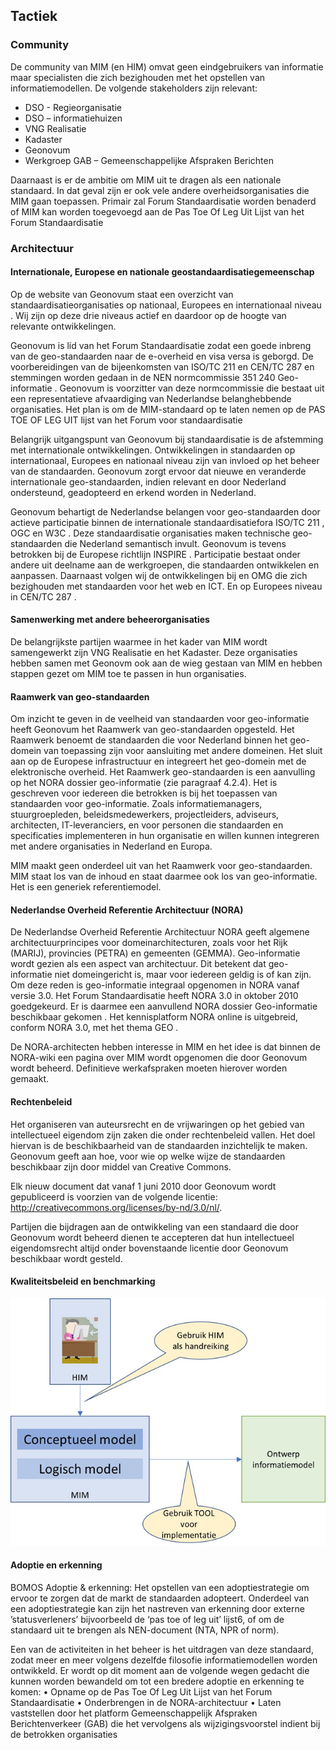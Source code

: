 ##	Tactiek

###	Community

De community van MIM (en HIM) omvat geen eindgebruikers van informatie maar specialisten die zich bezighouden met het opstellen van informatiemodellen. 
De volgende stakeholders zijn relevant:
-	DSO - Regieorganisatie
-	DSO – informatiehuizen
-	VNG Realisatie
-	Kadaster
-	Geonovum
-	Werkgroep GAB – Gemeenschappelijke Afspraken Berichten

Daarnaast is er de ambitie om MIM uit te dragen als een nationale standaard. In dat geval zijn er ook vele andere overheidsorganisaties die MIM gaan toepassen. Primair zal Forum Standaardisatie worden benaderd of MIM kan worden toegevoegd aan de Pas Toe Of Leg Uit Lijst van het Forum Standaardisatie


###	Architectuur

####	Internationale, Europese en nationale geostandaardisatiegemeenschap

Op de website van Geonovum staat een overzicht van standaardisatieorganisaties op nationaal, Europees en internationaal niveau . Wij zijn op deze drie niveaus actief en daardoor op de hoogte van relevante ontwikkelingen.

Geonovum is lid van het Forum Standaardisatie zodat een goede inbreng van de geo-standaarden naar de e-overheid en visa versa is geborgd. De voorbereidingen van de bijeenkomsten van ISO/TC 211 en CEN/TC 287 en stemmingen worden gedaan in de NEN normcommissie 351 240 Geo-informatie . Geonovum is voorzitter van deze normcommissie die bestaat uit een representatieve afvaardiging van Nederlandse belanghebbende organisaties.
Het plan is om de MIM-standaard op te laten nemen op de PAS TOE OF LEG UIT lijst van het Forum voor standaardisatie

Belangrijk uitgangspunt van Geonovum bij standaardisatie is de afstemming met internationale ontwikkelingen. Ontwikkelingen in standaarden op internationaal, Europees en nationaal niveau zijn van invloed op het beheer van de standaarden. Geonovum zorgt ervoor dat nieuwe en veranderde internationale geo-standaarden, indien relevant en door Nederland ondersteund, geadopteerd en erkend worden in Nederland. 

Geonovum behartigt de Nederlandse belangen voor geo-standaarden door actieve participatie binnen de internationale standaardisatiefora ISO/TC 211 , OGC  en W3C . Deze standaardisatie organisaties maken technische geo-standaarden die Nederland semantisch invult. Geonovum is tevens betrokken bij de Europese richtlijn INSPIRE . 
Participatie bestaat onder andere uit deelname aan de werkgroepen, die standaarden ontwikkelen en aanpassen. Daarnaast volgen wij de ontwikkelingen bij en OMG  die zich bezighouden met standaarden voor het web en ICT. En op Europees niveau in CEN/TC 287 .

####	Samenwerking met andere beheerorganisaties

De belangrijkste partijen waarmee in het kader van MIM wordt samengewerkt zijn VNG Realisatie en het Kadaster. Deze organisaties hebben samen met Geonovm ook aan de wieg gestaan van MIM en hebben stappen gezet om MIM toe te passen in hun organisaties.


####	Raamwerk van geo-standaarden

Om inzicht te geven in de veelheid van standaarden voor geo-informatie heeft Geonovum het Raamwerk van geo-standaarden  opgesteld. Het Raamwerk benoemt de standaarden die voor Nederland binnen het geo-domein van toepassing zijn voor aansluiting met andere domeinen. Het sluit aan op de Europese infrastructuur en integreert het geo-domein met de elektronische overheid. Het Raamwerk geo-standaarden is een aanvulling op het NORA dossier geo-informatie  (zie paragraaf 4.2.4). Het is geschreven voor iedereen die betrokken is bij het toepassen van standaarden voor geo-informatie. Zoals informatiemanagers, stuurgroepleden, beleidsmedewerkers, projectleiders, adviseurs, architecten, IT-leveranciers, en voor personen die standaarden en specificaties implementeren in hun organisatie en willen kunnen integreren met andere organisaties in Nederland en Europa.

MIM maakt geen onderdeel uit van het Raamwerk voor geo-standaarden. MIM staat los van de inhoud en staat daarmee ook los van geo-informatie. Het is een generiek referentiemodel.

####	Nederlandse Overheid Referentie Architectuur (NORA)

De Nederlandse Overheid Referentie Architectuur NORA  geeft algemene architectuurprincipes voor domeinarchitecturen, zoals voor het Rijk (MARIJ), provincies (PETRA) en gemeenten (GEMMA). Geo-informatie wordt gezien als een aspect van architectuur. Dit betekent dat geo-informatie niet domeingericht is, maar voor iedereen geldig is of kan zijn. Om deze reden is geo-informatie integraal opgenomen in NORA  vanaf versie 3.0. Het Forum Standaardisatie heeft NORA 3.0 in oktober 2010 goedgekeurd. Er is daarmee een aanvullend NORA dossier Geo-informatie beschikbaar gekomen . Het kennisplatform NORA online is uitgebreid, conform NORA 3.0, met het thema GEO .

De NORA-architecten hebben interesse in MIM en het idee is dat binnen de NORA-wiki een pagina over MIM wordt opgenomen die door Geonovum wordt beheerd. Definitieve werkafspraken moeten hierover worden gemaakt.


####	Rechtenbeleid

Het organiseren van auteursrecht en de vrijwaringen op het gebied van intellectueel eigendom zijn zaken die onder rechtenbeleid vallen. Het doel hiervan is de beschikbaarheid van de standaarden inzichtelijk te maken. Geonovum geeft aan hoe, voor wie op welke wijze de standaarden beschikbaar zijn door middel van Creative Commons. 

Elk nieuw document dat vanaf 1 juni 2010 door Geonovum wordt gepubliceerd is voorzien van de volgende licentie: http://creativecommons.org/licenses/by-nd/3.0/nl/.

Partijen die bijdragen aan de ontwikkeling van een standaard die door Geonovum wordt beheerd dienen te accepteren dat hun intellectueel eigendomsrecht altijd onder bovenstaande licentie door Geonovum beschikbaar wordt gesteld.

####	Kwaliteitsbeleid en benchmarking


![Kwaliteit](media/kwaliteit.png)

 
####	Adoptie en erkenning

<div class='note'>
    BOMOS Adoptie & erkenning: Het opstellen van een adoptiestrategie om ervoor te zorgen dat de markt de standaarden adopteert. Onderdeel van een adoptiestrategie kan zijn het nastreven van erkenning door externe ’statusverleners’ bijvoorbeeld de ‘pas toe of leg uit’ lijst6, of om de standaard uit te brengen als NEN-document (NTA, NPR of norm).
</div>


Een van de activiteiten in het beheer is het uitdragen van deze standaard, zodat meer en meer volgens dezelfde filosofie informatiemodellen worden ontwikkeld. Er wordt op dit moment aan de volgende wegen gedacht die kunnen worden bewandeld om tot een bredere adoptie en erkenning te komen:
•	Opname op de Pas Toe Of Leg Uit Lijst van het Forum Standaardisatie
•	Onderbrengen in de NORA-architectuur
•	Laten vaststellen door het platform Gemeenschappelijk Afspraken Berichtenverkeer (GAB) die het vervolgens als wijzigingsvoorstel indient bij de betrokken organisaties
 


 

